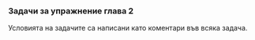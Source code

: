 ### Задачи за упражнение глава 2

Условията на задачите са написани като коментари във всяка задача.
